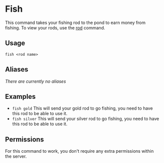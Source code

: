 # Fish
This command takes your fishing rod to the pond to earn money from fishing. To view your rods, use the [rod](/commands/economy/rod) command.

## Usage
`fish <rod name>`

## Aliases
*There are currently no aliases*

## Examples
- `fish gold` This will send your gold rod to go fishing, you need to have this rod to be able to use it.
- `fish silver` This will send your silver rod to go fishing, you need to have this rod to be able to use it.

## Permissions
For this command to work, you don't require any extra permissions within the server.